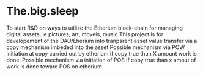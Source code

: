 # The.big.sleep
To start R&D on ways to utilize the Etherium block-chain for managing digital assets, ie  pictures, art, moveis, music
 This project is for developement of the DAO/Eherium into tranparent asset value transfer via a copy mechanism imbeded into the asset
 Possible mechanism via POW initiation at copy carried out by etherium if copy true than X amount work is done.
 Possible mechanism via initiation of POS if copy true than x amout of work is done toward POS on etherium.
